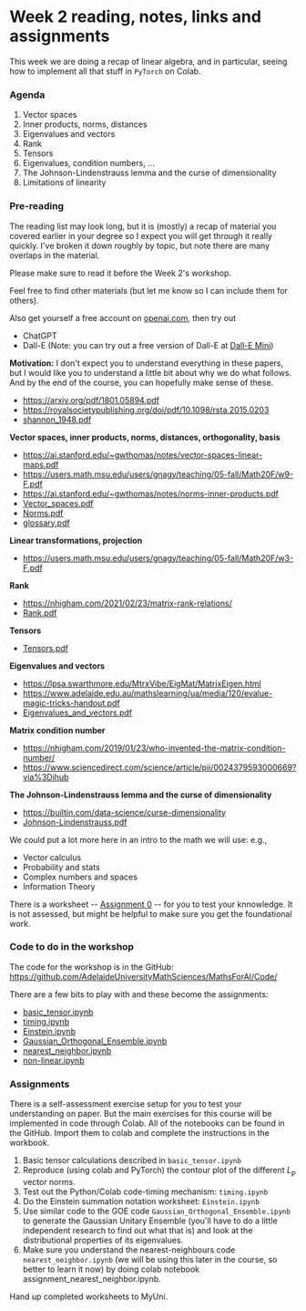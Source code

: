 # Week 2 reading, notes, links and assignments

This week we are doing a recap of linear algebra, and in particular, seeing how to implement all that stuff in `PyTorch` on Colab.
 
### Agenda

1. Vector spaces
2. Inner products, norms, distances
3. Eigenvalues and vectors
4. Rank
5. Tensors
6. Eigenvalues, condition numbers, ...
7. The Johnson-Lindenstrauss lemma and the curse of dimensionality
8. Limitations of linearity

### Pre-reading

The reading list may look long, but it is (mostly) a recap of material you covered earlier in your degree so I expect you will get through it really quickly. I've broken it down roughly by topic, but note there are many overlaps in the material.

Please make sure to read it before the Week 2's workshop.

Feel free to find other materials (but let me know so I can include them for others). 

Also get yourself a free account on [openai.com](openai.com), then try out
  
  + ChatGPT
  + Dall-E (Note: you can try out a free version of Dall-E at [Dall-E Mini](https://huggingface.co/spaces/dalle-mini/dalle-mini))
   
**Motivation:** I don't expect you to understand everything in these papers, but I would like you to understand a little bit about why we do what follows. And by the end of the course, you can hopefully make sense of these.

  + https://arxiv.org/pdf/1801.05894.pdf
  + https://royalsocietypublishing.org/doi/pdf/10.1098/rsta.2015.0203
  + [shannon_1948.pdf](shannon_1948.pdf)
 
**Vector spaces, inner products, norms, distances, orthogonality, basis**
    
  + https://ai.stanford.edu/~gwthomas/notes/vector-spaces-linear-maps.pdf
  + https://users.math.msu.edu/users/gnagy/teaching/05-fall/Math20F/w9-F.pdf
  + https://ai.stanford.edu/~gwthomas/notes/norms-inner-products.pdf
  + [Vector_spaces.pdf](Vector_spaces.pdf) 
  + [Norms.pdf](Norms.pdf)
  + [glossary.pdf](glossary.pdf)
  
**Linear transformations, projection**
    
  + https://users.math.msu.edu/users/gnagy/teaching/05-fall/Math20F/w3-F.pdf
  
**Rank**    
   
  + https://nhigham.com/2021/02/23/matrix-rank-relations/ 
  + [Rank.pdf](Rank.pdf)

**Tensors**

  + [Tensors.pdf](Tensors.pdf)

**Eigenvalues and vectors**

  + https://lpsa.swarthmore.edu/MtrxVibe/EigMat/MatrixEigen.html 
  + https://www.adelaide.edu.au/mathslearning/ua/media/120/evalue-magic-tricks-handout.pdf
  + [Eigenvalues\_and\_vectors.pdf](Eigenvalues_and_vectors.pdf)

**Matrix condition number**
    
  + https://nhigham.com/2019/01/23/who-invented-the-matrix-condition-number/ 
  + https://www.sciencedirect.com/science/article/pii/0024379593000669?via%3Dihub 

**The Johnson-Lindenstrauss lemma and the curse of dimensionality**

  + https://builtin.com/data-science/curse-dimensionality
  + [Johnson-Lindenstrauss.pdf](Johnson-Lindenstrauss.pdf)

We could put a lot more here in an intro to the math we will use: e.g.,

+ Vector calculus
+ Probability and stats
+ Complex numbers and spaces
+ Information Theory

There is a worksheet -- [Assignment 0](assignment_0.pdf) -- for you to test your knnowledge. It is not assessed, but might be helpful to make sure you get the foundational work.

### Code to do in the workshop

The code for the workshop is in the GitHub: 
https://github.com/AdelaideUniversityMathSciences/MathsForAI/Code/

There are a few bits to play with and these become the assignments:

+ [basic_tensor.ipynb](../Code/basic_tensor.ipynb)
+ [timing.ipynb](../Code/timing.ipynb)
+ [Einstein.ipynb](../Code/Einstein.ipynb)
+ [Gaussian_Orthogonal_Ensemble.ipynb](../Code/Gaussian_Orthogonal_Ensemble.ipynb)
+ [nearest_neighbor.ipynb](../Code/nearest_neighbor.ipynb)
+ [non-linear.ipynb](../Code/non-linear.ipynb)

### Assignments

There is a self-assessment exercise setup for you to test your understanding on paper. But the main exercises for this course will be implemented in code through Colab. All of the notebooks can be found in the GitHub. Import them to colab and complete the instructions in the workbook.

1. Basic tensor calculations described in `basic_tensor.ipynb`
2. Reproduce (using colab and PyTorch) the contour plot of the different $L_p$ vector norms.
2. Test out the Python/Colab code-timing mechanism: `timing.ipynb` 
3. Do the Einstein summation notation worksheet: `Einstein.ipynb`
4. Use similar code to the GOE code `Gaussian_Orthogonal_Ensemble.ipynb` to generate the Gaussian Unitary Ensemble (you'll have to do a little independent research to find out what that is) and look at the distributional properties of its eigenvalues.
5. Make sure you understand the nearest-neighbours code `nearest_neighbor.ipynb` (we will be using this later in the course, so better to learn it now) by doing colab notebook assignment_nearest_neighbor.ipynb.

Hand up completed worksheets to MyUni.






